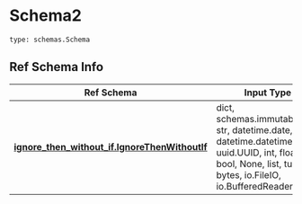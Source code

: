 # Schema2
```
type: schemas.Schema
```

## Ref Schema Info
Ref Schema | Input Type | Output Type
---------- | ---------- | -----------
[**ignore_then_without_if.IgnoreThenWithoutIf**](../../../../../../../../components/schema/ignore_then_without_if.md) | dict, schemas.immutabledict, str, datetime.date, datetime.datetime, uuid.UUID, int, float, bool, None, list, tuple, bytes, io.FileIO, io.BufferedReader | schemas.immutabledict, str, float, int, bool, None, tuple, bytes, io.FileIO
